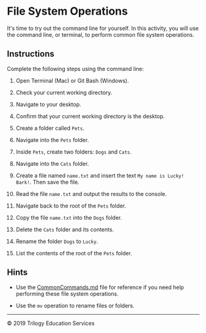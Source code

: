 # File System Operations

It's time to try out the command line for yourself. In this activity, you will use the command line, or terminal, to perform common file system operations.

## Instructions

Complete the following steps using the command line:

  1. Open Terminal (Mac) or Git Bash (Windows).

  1. Check your current working directory.

  1. Navigate to your desktop.

  1. Confirm that your current working directory is the desktop.

  1. Create a folder called `Pets`.

  1. Navigate into the `Pets` folder.

  1. Inside `Pets`, create two folders: `Dogs` and `Cats`.

  1. Navigate into the `Cats` folder.

  1. Create a file named `name.txt` and insert the text `My name is Lucky! Bark!`. Then save the file.

  1. Read the file `name.txt` and output the results to the console.

  1. Navigate back to the root of the `Pets` folder.

  1. Copy the file `name.txt` into the `Dogs` folder.

  1. Delete the `Cats` folder and its contents.

  1. Rename the folder `Dogs` to `Lucky`.

  1. List the contents of the root of the `Pets` folder.

## Hints

* Use the [CommonCommands.md](Unsolved/CommonCommands.md) file for reference if you need help performing these file system operations.

* Use the `mv` operation to rename files or folders.

---

© 2019 Trilogy Education Services
